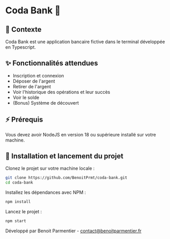 # Coda Bank 💸

## 📱 Contexte
Coda Bank est une application bancaire fictive dans le terminal développée en Typescript.

## ✨ Fonctionnalités attendues
- Inscription et connexion
- Déposer de l'argent
- Retirer de l'argent
- Voir l'historique des opérations et leur succès
- Voir le solde
- (Bonus) Système de découvert

## ⚡️️ Prérequis
Vous devez avoir NodeJS en version 18 ou supérieure installé sur votre machine.

## 🚀 Installation et lancement du projet

Clonez le projet sur votre machine locale :
```bash
git clone https://github.com/BenoitPrmt/coda-bank.git
cd coda-bank
```

Installez les dépendances avec NPM :
```bash
npm install
```

Lancez le projet :
```bash
npm start
```

Développé par Benoit Parmentier - contact@benoitparmentier.fr